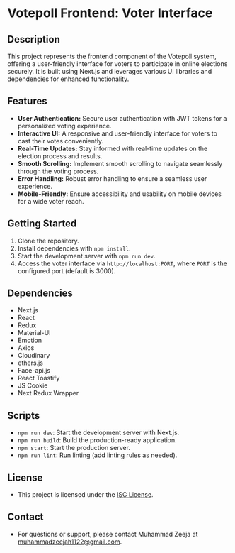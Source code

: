 # Votepoll Frontend: Voter Interface

## Description

This project represents the frontend component of the Votepoll system, offering a user-friendly interface for voters to participate in online elections securely. It is built using Next.js and leverages various UI libraries and dependencies for enhanced functionality.

## Features

- **User Authentication:** Secure user authentication with JWT tokens for a personalized voting experience.
- **Interactive UI:** A responsive and user-friendly interface for voters to cast their votes conveniently.
- **Real-Time Updates:** Stay informed with real-time updates on the election process and results.
- **Smooth Scrolling:** Implement smooth scrolling to navigate seamlessly through the voting process.
- **Error Handling:** Robust error handling to ensure a seamless user experience.
- **Mobile-Friendly:** Ensure accessibility and usability on mobile devices for a wide voter reach.

## Getting Started

1. Clone the repository.
2. Install dependencies with `npm install`.
3. Start the development server with `npm run dev`.
4. Access the voter interface via `http://localhost:PORT`, where `PORT` is the configured port (default is 3000).

## Dependencies

- Next.js
- React
- Redux
- Material-UI
- Emotion
- Axios
- Cloudinary
- ethers.js
- Face-api.js
- React Toastify
- JS Cookie
- Next Redux Wrapper

## Scripts

- `npm run dev`: Start the development server with Next.js.
- `npm run build`: Build the production-ready application.
- `npm start`: Start the production server.
- `npm run lint`: Run linting (add linting rules as needed).

## License

- This project is licensed under the [ISC License](LICENSE).

## Contact

- For questions or support, please contact Muhammad Zeeja at muhammadzeejah1122@gmail.com.
